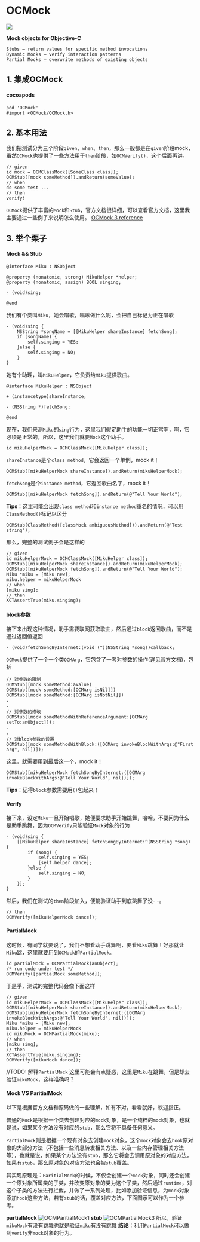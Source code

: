 # OCMock
![](http://7xny33.com1.z0.glb.clouddn.com/2016-06-07-14653147159943.jpg?imageView/2/w/160)

**Mock objects for Objective-C**

	Stubs – return values for specific method invocations
	Dynamic Mocks – verify interaction patterns
	Partial Mocks – overwrite methods of existing objects

## 1. 集成OCMock
#### cocoapods

	pod 'OCMock'
	#import <OCMock/OCMock.h>

##	2. 基本用法
我们把测试分为三个阶段`given`、`when`、`then`，那么一般都是在`given`阶段mock，虽然`OCMock`也提供了一些方法用于`then`阶段，如`OCMVerify()`，这个后面再讲。

	// given
	id mock = OCMClassMock([SomeClass class]);
	OCMStub([mock someMethod]).andReturn(someValue);
	// when
	do some test ...
	// then
	verify!

`OCMock`提供了丰富的`Mock`和`Stub`，官方文档很详细，可以查看官方文档，这里我主要通过一些例子来说明怎么使用。
[OCMock 3 reference](http://ocmock.org/reference/)
## 3. 举个栗子
#### Mock && Stub

	@interface Miku : NSObject

	@property (nonatomic, strong) MikuHelper *helper;
	@property (nonatomic, assign) BOOL singing;
	
	- (void)sing;
	
	@end
我们有个类叫`Miku`，她会唱歌，唱歌做什么呢，会把自己标记为正在唱歌

	- (void)sing {
	    NSString *songName = [[MikuHelper shareInstance] fetchSong];
	    if (songName) {
	        self.singing = YES;
	    }else {
	        self.singing = NO;
	    }
	}
她有个助理，叫`MikuHelper`，它负责给`Miku`提供歌曲。

	@interface MikuHelper : NSObject

	+ (instancetype)shareInstance;

	- (NSString *)fetchSong;

	@end
现在，我们来测`Miku`的`sing`行为，这里我们假定助手的功能一切正常啊，啊，它必须是正常的，所以，这里我们就要`Mock`这个助手。

	id mikuHelperMock = OCMClassMock([MikuHelper class]);
`shareInstance`是个`class method`，它会返回一个单例，mock it！

    OCMStub([mikuHelperMock shareInstance]).andReturn(mikuHelperMock);
`fetchSong`是个`instance method`，它返回歌曲名字，mock it！

    OCMStub([mikuHelperMock fetchSong]).andReturn(@"Tell Your World");
**Tips**：这里可能会出现`class method`和`instance method`重名的情况，可以用`ClassMethod()`标记以区分 

	OCMStub(ClassMethod([classMock ambiguousMethod])).andReturn(@"Test string");
那么，完整的测试例子会是这样的

    // given
    id mikuHelperMock = OCMClassMock([MikuHelper class]);
    OCMStub([mikuHelperMock shareInstance]).andReturn(mikuHelperMock);
    OCMStub([mikuHelperMock fetchSong]).andReturn(@"Tell Your World");
    Miku *miku = [Miku new];
    miku.helper = mikuHelperMock   
    // when
    [miku sing];
    // then
    XCTAssertTrue(miku.singing);
#### block参数
接下来出现这种情况，助手需要联网获取歌曲，然后通过`block`返回歌曲，而不是通过返回值返回

	- (void)fetchSongByInternet:(void (^)(NSString *song))callback;
`OCMock`提供了一个一个类`OCMArg`，它包含了一套对参数的操作([详见官方文档](http://ocmock.org/reference/#argument-rconstraints))，包括

	// 对参数的限制
	OCMStub([mock someMethod:aValue)
	OCMStub([mock someMethod:[OCMArg isNil]])
	OCMStub([mock someMethod:[OCMArg isNotNil]])
	.
	.
	// 对参数的修改
	OCMStub([mock someMethodWithReferenceArgument:[OCMArg setTo:anObject]]);
	.
	.
	// 对blcok参数的设置
	OCMStub([mock someMethodWithBlock:([OCMArg invokeBlockWithArgs:@"First arg", nil])]);
这里，就需要用到最后这一个，mock it！

    OCMStub([mikuHelperMock fetchSongByInternet:([OCMArg invokeBlockWithArgs:@"Tell Your World", nil])]);
**Tips**：记得`block`参数需要用`()`包起来！

#### Verify
接下来，设定`Miku`一旦开始唱歌，她便要求助手开始跳舞，哈哈，不要问为什么是助手跳舞，因为`OCMVerify`只能验证`Mock`对象的行为

	- (void)sing {
	    [[MikuHelper shareInstance] fetchSongByInternet:^(NSString *song) {
	        if (song) {
	            self.singing = YES;
	            [self.helper dance];
	        }else {
	            self.singing = NO;
	        }
	    }];
	}
然后，我们在测试的`then`阶段加入，便能验证助手到底跳舞了没- -。

	// then
	OCMVerify([mikuHelperMock dance]);
#### PartialMock
这时候，有同学就要说了，我们不想看助手跳舞啊，要看`Miku`跳舞！好那就让`Miku`跳，这里就要用到`OCMock`的`PartialMock`。

	id partialMock = OCMPartialMock(anObject);
	/* run code under test */
	OCMVerify([partialMock someMethod]);
于是乎，测试的完整代码会像下面这样

    // given
    id mikuHelperMock = OCMClassMock([MikuHelper class]);
    OCMStub([mikuHelperMock shareInstance]).andReturn(mikuHelperMock);
    OCMStub([mikuHelperMock fetchSongByInternet:([OCMArg invokeBlockWithArgs:@"Tell Your World", nil])]);
    Miku *miku = [Miku new];
    miku.helper = mikuHelperMock
    id mikuMock = OCMPartialMock(miku);
    // when
    [miku sing];
    // then
    XCTAssertTrue(miku.singing);
    OCMVerify([mikuMock dance]);
//TODO: 解释`PartialMock`
这里可能会有点疑惑，这里是`Miku`在跳舞，但是却去验证`mikuMock`，这样准确吗？
#### Mock VS ParitialMock
以下是根据官方文档和源码做的一些理解，如有不对，看看就好，欢迎指正。

普通的`Mock`是根据一个类去创建对应的`mock`对象，是一个纯粹的`mock`对象，也就是说，如果某个方法没有对应的`stub`，那么它将不具备任何意义。

`PartialMock`则是根据一个现有对象去创建`mock`对象，这个`mock`对象会去`hook`原对象的大部分方法（不包括一些消息转发相关方法、以及一些内存管理相关方法等），也就是说，如果某个方法没有`stub`，那么它将会去调用原对象的对应方法，如果有`stub`，那么原对象的对应方法也会被`stub`覆盖。

其实现原理是：`ParitialMock`的时候，不仅会创建一个`mock`对象，同时还会创建一个原对象所属类的子类，并改变原对象的类为这个子类，然后通过`runtime`，对这个子类的方法进行拦截，并做了一系列处理，比如添加验证信息，为`mock`对象添加`hook`这些方法，若有`stub`的话，覆盖对应方法，下面图示可以作为一个参考。

**partialMock**
![OCMParitialMock1](media/OCMParitialMock1.png)
**stub**
![OCMPartialMock3](media/OCMPartialMock3.png)
所以，验证`mikuMock`有没有跳舞也就是验证`miku`有没有跳舞
**结论**：利用`PartialMock`可以做到`verify`非`mock`对象的行为。



